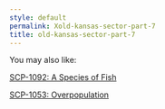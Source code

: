 ```yaml
---
style: default
permalink: Xold-kansas-sector-part-7
title: old-kansas-sector-part-7
---
```

You may also like:

[SCP-1092: A Species of Fish](http://scp-wiki.net/scp-1092)

[SCP-1053: Overpopulation](http://scp-wiki.net/scp-1053)
